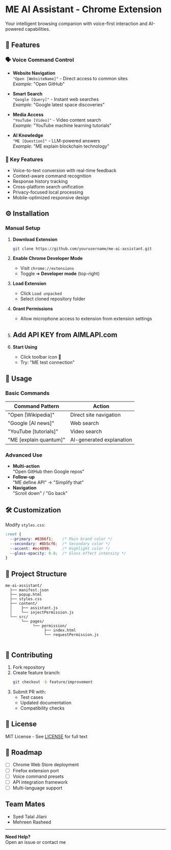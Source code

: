 
# ME AI Assistant - Chrome Extension


Your intelligent browsing companion with voice-first interaction and AI-powered capabilities.

## 🌟 Features

### 🗣 Voice Command Control
- **Website Navigation**  
  `"Open [WebsiteName]"` - Direct access to common sites  
  *Example:* "Open GitHub"
  
- **Smart Search**  
  `"Google [Query]"` - Instant web searches  
  *Example:* "Google latest space discoveries"

- **Media Access**  
  `"YouTube [Video]"` - Video content search  
  *Example:* "YouTube machine learning tutorials"

- **AI Knowledge**  
  `"ME [Question]"` - LLM-powered answers  
  *Example:* "ME explain blockchain technology"

### 🎨 Key Features
- Voice-to-text conversion with real-time feedback
- Context-aware command recognition
- Response history tracking
- Cross-platform search unification
- Privacy-focused local processing
- Mobile-optimized responsive design

## ⚙️ Installation

### Manual Setup
1. **Download Extension**
   ```bash
   git clone https://github.com/yourusername/me-ai-assistant.git
   ```

2. **Enable Chrome Developer Mode**
   - Visit `chrome://extensions`
   - Toggle ➔ **Developer mode** (top-right)

3. **Load Extension**
   - Click `Load unpacked`
   - Select cloned repository folder

4. **Grant Permissions**
   - Allow microphone access to extension from extension settings


5. **Add API KEY from AIMLAPI.com**
    -   


6. **Start Using**
   - Click toolbar icon 🎤
   - Try: "ME test connection"

## 🚀 Usage

### Basic Commands
| Command Pattern          | Action                     |
|--------------------------|----------------------------|
| "Open [Wikipedia]"       | Direct site navigation     |
| "Google [AI news]"       | Web search                 |
| "YouTube [tutorials]"    | Video search               |
| "ME [explain quantum]"   | AI-generated explanation   |

### Advanced Use
- **Multi-action**  
  "Open GitHub then Google repos"
- **Follow-up**  
  "ME define API" → "Simplify that"
- **Navigation**  
  "Scroll down" / "Go back"

## 🛠 Customization

Modify `styles.css`:
```css
:root {
  --primary: #6366f1;    /* Main brand color */
  --secondary: #8b5cf6;  /* Secondary color */
  --accent: #ec4899;     /* Highlight color */
  --glass-opacity: 0.8;  /* Glass effect intensity */
}
```

## 📂 Project Structure
```
me-ai-assistant/
  ├── manifest.json
  ├── popup.html
  ├── styles.css
  ├── content/
  │    ├── assistant.js
  │    └── injectPermission.js
  └── src/
       └── pages/
            └── permission/
                 ├── index.html
                 └── requestPermission.js
  
```

## 🤝 Contributing

1. Fork repository
2. Create feature branch:
   ```bash
   git checkout -b feature/improvement
   ```
3. Submit PR with:
   - Test cases
   - Updated documentation
   - Compatibility checks

## 📜 License

MIT License - See [LICENSE](LICENSE) for full text

## 🚧 Roadmap

- [ ] Chrome Web Store deployment
- [ ] Firefox extension port
- [ ] Voice command presets
- [ ] API integration framework
- [ ] Multi-language support

## Team Mates
- Syed Talal Jilani 
- Mehreen Rasheed
---

**Need Help?**  
Open an issue or contact me 
